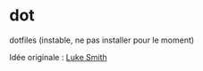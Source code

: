 # dot

dotfiles (instable, ne pas installer pour le moment)

Idée originale : [Luke Smith](https://github.com/LukeSmithxyz/voidrice)
